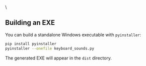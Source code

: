 \
## Building an EXE
You can build a standalone Windows executable with `pyinstaller`:
```bash
pip install pyinstaller
pyinstaller --onefile keyboard_sounds.py
```
The generated EXE will appear in the `dist` directory.
